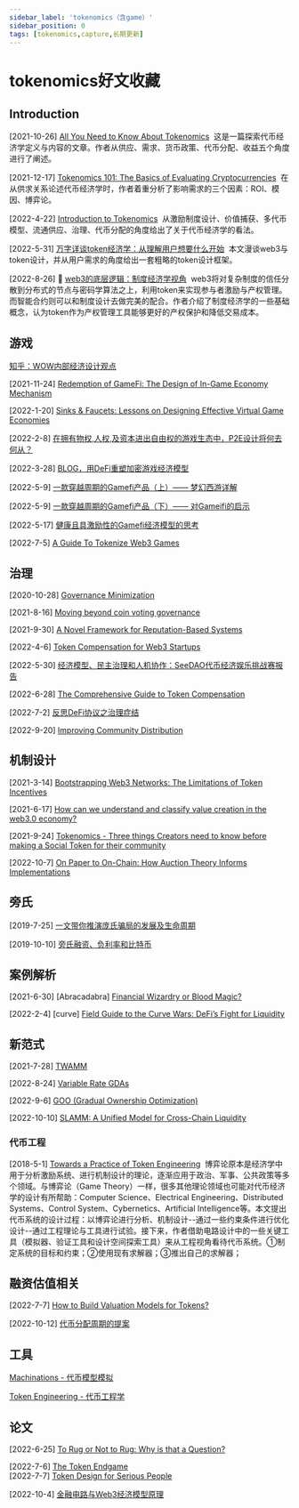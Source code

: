 ```yaml
---
sidebar_label: 'tokenomics（含game）'
sidebar_position: 0
tags: [tokenomics,capture,长期更新]
---
```


# tokenomics好文收藏

## Introduction

[2021-10-26]&nbsp;[All You Need to Know About Tokenomics](https://medium.com/coinmonks/all-you-need-to-know-about-tokenomics-39642fe11d02)&nbsp;&nbsp;这是一篇探索代币经济学定义与内容的文章。作者从供应、需求、货币政策、代币分配、收益五个角度进行了阐述。<br/>

[2021-12-17]&nbsp;[Tokenomics 101: The Basics of Evaluating Cryptocurrencies](https://every.to/almanack/tokenomics-101)&nbsp;&nbsp;在从供求关系论述代币经济学时，作者着重分析了影响需求的三个因素：ROI、模因、博弈论。<br/>

[2022-4-22]&nbsp;[Introduction to Tokenomics](https://medium.com/borderless-capital/introduction-to-tokenomics-c7af75c09bfe)&nbsp;&nbsp;从激励制度设计、价值捕获、多代币模型、流通供应、治理、代币分配的角度给出了关于代币经济学的看法。<br/>

[2022-5-31]&nbsp;[万字详谈token经济学：从理解用户想要什么开始](https://www.odaily.news/post/5179168)&nbsp;&nbsp;本文漫谈web3与token设计，并从用户需求的角度给出一套粗略的token设计框架。<br/>

[2022-8-26]&nbsp;&#x1F31F;&nbsp;[web3的底层逻辑：制度经济学视角](https://mirror.xyz/kokii.eth/FP6HuwGLNRGhctLyDh6R4H0UDm5liGyO3yZcWsfN-5E)&nbsp;&nbsp;web3将对复杂制度的信任分散到分布式的节点与密码学算法之上，利用token来实现参与者激励与产权管理。而智能合约则可以和制度设计去做完美的配合。作者介绍了制度经济学的一些基础概念，认为token作为产权管理工具能够更好的产权保护和降低交易成本。<br/>

## 游戏

[知乎：WOW内部经济设计观点](https://www.zhihu.com/question/34925531)&nbsp;&nbsp;<br/>

[2021-11-24]&nbsp;[Redemption of GameFi: The Design of In-Game Economy Mechanism](https://racingtime.medium.com/redemption-of-gamefi-the-design-of-in-game-economy-mechanism-39e500afeef3)&nbsp;&nbsp;<br/>

[2022-1-20]&nbsp;[Sinks & Faucets: Lessons on Designing Effective Virtual Game Economies](https://medium.com/1kxnetwork/sinks-faucets-lessons-on-designing-effective-virtual-game-economies-c8daf6b88d05)&nbsp;&nbsp;<br/>

[2022-2-8]&nbsp;[在拥有物权,人权,及资本进出自由权的游戏生态中，P2E设计将何去何从？](https://docsend.com/view/uuujf4b83iz52g45)&nbsp;&nbsp;<br/>

[2022-3-28]&nbsp;[BLOG，用DeFi重塑加密游戏经济模型](https://mp.weixin.qq.com/s/b_SeKxDwDMADGshFgP1hzw)&nbsp;&nbsp;<br/>

[2022-5-9]&nbsp;[一款穿越周期的Gamefi产品（上）—— 梦幻西游详解](https://mirror.xyz/frostlam.eth/n01yyZtfS3GUQXSSka4re5X_lNOaLQN_Q_bzkJhscXc)&nbsp;&nbsp;<br/>

[2022-5-9]&nbsp;[一款穿越周期的Gamefi产品（下）—— 对Gameifi的启示](https://mirror.xyz/frostlam.eth/VPukp4Q2uQTE2Crep808EfCWEi2xhCRyxECLIzh6hIo)&nbsp;&nbsp;<br/>

[2022-5-17]&nbsp;[健康且具激励性的Gamefi经济模型的思考](https://mp.weixin.qq.com/s/_hHSgyBmk3TbmX8qRcOcHQ)&nbsp;&nbsp;<br/>

[2022-7-5]&nbsp;[A Guide To Tokenize Web3 Games](https://incuba-alpha.medium.com/a-guide-to-tokenize-web3-14e68321b5f8)&nbsp;&nbsp;<br/>

## 治理

[2020-10-28]&nbsp;[Governance Minimization](https://www.paradigm.xyz/2020/10/870)&nbsp;&nbsp;<br/>

[2021-8-16]&nbsp;[Moving beyond coin voting governance](https://vitalik.ca/general/2021/08/16/voting3.html)&nbsp;&nbsp;<br/>

[2021-9-30]&nbsp;[A Novel Framework for Reputation-Based Systems](https://future.com/reputation-based-systems/)&nbsp;&nbsp;<br/>

[2022-4-6]&nbsp;[Token Compensation for Web3 Startups](https://medium.com/dragonfly-research/token-compensation-for-web3-startups-47621640a6ba)&nbsp;&nbsp;<br/>

[2022-5-30]&nbsp;[经济模型、民主治理和人机协作：SeeDAO代币经济娱乐挑战赛报告](https://mirror.xyz/ir.seedao.eth/oNOWaUb336D3QnYDsqdrKK39jckpHAocdZe33UPaEjM)&nbsp;&nbsp;<br/>

[2022-6-28]&nbsp;[The Comprehensive Guide to Token Compensation](https://medium.com/dragonfly-research/the-comprehensive-guide-to-token-compensation-a3dd0b571c5d)&nbsp;&nbsp;<br/>

[2022-7-2]&nbsp;[反思DeFi协议之治理症结](https://mp.weixin.qq.com/s/Uey36fNa2Jd9AijEK1ZHNg)&nbsp;&nbsp;<br/>

[2022-9-20]&nbsp;[Improving Community Distribution](https://zeeprime.capital/improving-community-distribution)&nbsp;&nbsp;<br/>

## 机制设计

[2021-3-14]&nbsp;[Bootstrapping Web3 Networks: The Limitations of Token Incentives](https://breadcrumb.vc/bootstrapping-web3-networks-the-limitations-of-token-incentives-4b57fa54486c)&nbsp;&nbsp;<br/>

[2021-6-17]&nbsp;[How can we understand and classify value creation in the web3.0 economy?](https://ahitchhikers.substack.com/p/how-can-we-understand-and-classify)&nbsp;&nbsp;<br/>

[2021-9-24]&nbsp;[Tokenomics - Three things Creators need to know before making a Social Token for their community](https://coinvise.mirror.xyz/-8jI4r9zZriROBYpXJXRFZmUeq5d5yGoMxVXBp-Nizs)&nbsp;&nbsp;<br/>

[2022-10-7]&nbsp;[On Paper to On-Chain: How Auction Theory Informs Implementations](https://a16zcrypto.com/how-auction-theory-informs-implementations/)&nbsp;&nbsp;<br/>

## 旁氏

[2019-7-25]&nbsp;[一文带你推演庞氏骗局的发展及生命周期](https://mp.weixin.qq.com/s/eIuJlDoFpsrIEg9NwJdcDA)&nbsp;&nbsp;<br/>

[2019-10-10]&nbsp;[旁氏融资、负利率和比特币](https://mp.weixin.qq.com/s/0RVW08D1yH4_iNmUBDpX2Q)&nbsp;&nbsp;<br/>

## 案例解析

[2021-6-30]&nbsp;[Abracadabra]&nbsp;[Financial Wizardry or Blood Magic?](https://galacticdefi.substack.com/p/financial-wizardry-or-blood-magic)&nbsp;&nbsp;<br/>

[2022-2-4]&nbsp;[curve]&nbsp;[Field Guide to the Curve Wars:
DeFi’s Fight for Liquidity](https://every.to/almanack/curve-wars)&nbsp;&nbsp;<br/>

## 新范式

[2021-7-28]&nbsp;[TWAMM](https://www.paradigm.xyz/2021/07/twamm)&nbsp;&nbsp;<br/>

[2022-8-24]&nbsp;[Variable Rate GDAs](https://www.paradigm.xyz/2022/08/vrgda)&nbsp;&nbsp;<br/>

[2022-9-6]&nbsp;[GOO (Gradual Ownership Optimization)](https://www.paradigm.xyz/2022/09/goo)&nbsp;&nbsp;<br/>

[2022-10-10]&nbsp;[SLAMM: A Unified Model for Cross-Chain Liquidity](https://members.delphidigital.io/reports/slamm-unified-model-cross-chain-liquidity/)&nbsp;&nbsp;<br/>

### 代币工程

[2018-5-1]&nbsp;[Towards a Practice of Token Engineering](https://blog.oceanprotocol.com/towards-a-practice-of-token-engineering-b02feeeff7ca)&nbsp;&nbsp;博弈论原本是经济学中用于分析激励系统、进行机制设计的理论，逐渐应用于政治、军事、公共政策等多个领域。与博弈论（Game Theory）一样，很多其他理论领域也可能对代币经济学的设计有所帮助：Computer Science、Electrical Engineering、Distributed Systems、Control System、Cybernetics、Artificial Intelligence等。本文提出代币系统的设计过程：以博弈论进行分析、机制设计--通过一些约束条件进行优化设计--通过工程理论与工具进行试验。接下来，作者借助电路设计中的一些关键工具（模拟器、验证工具和设计空间探索工具）来从工程视角看待代币系统。①制定系统的目标和约束；②使用现有求解器；③推出自己的求解器；<br/>

## 融资估值相关

[2022-7-7]&nbsp;[How to Build Valuation Models for Tokens?](https://mirror.xyz/0xed111Cf8C23AEafe12286Fd60EE670007457Bf87/Ro8NFGgy7QlKRQsWEoyJtFh1cEugE-8ffPx-ODQ5JFg)&nbsp;&nbsp;<br/>

[2022-10-12]&nbsp;[代币分配周期的提案](https://mp.weixin.qq.com/s/Cx_dC5m2vM-ZHXuxgbmqOg)&nbsp;&nbsp;<br/>


## 工具

[Machinations - 代币模型模拟](https://machinations.io/)&nbsp;&nbsp;<br/>

[Token Engineering - 代币工程学](https://tokenengineeringcommunity.github.io/website/)&nbsp;&nbsp;<br/>

## 论文


[2022-6-25]&nbsp;[To Rug or Not to Rug: Why is that a Question?](https://mirror.xyz/jubrlee.eth/PpJ70T9hCOxjo3UVbIbTjvzoDjGyDbo7WxQUh4cCz6c)&nbsp;&nbsp;<br/>

[2022-7-6]&nbsp;[The Token Endgame](https://pensivepragmatism.substack.com/p/the-token-endgame)&nbsp;&nbsp;<br/>
[2022-7-7]&nbsp;[Token Design for Serious People](https://jumpcrypto.com/token-design-for-serious-people/)&nbsp;&nbsp;<br/>



[2022-10-4]&nbsp;[金融电路与Web3经济模型原理](https://mp.weixin.qq.com/s/LnxO5ij-jtLRIAojBMbIGA)&nbsp;&nbsp;<br/>
